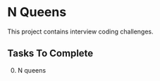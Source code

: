 # N Queens

This project contains interview coding challenges.

## Tasks To Complete


 0. N queens


